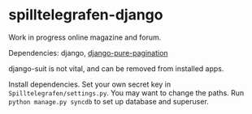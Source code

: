 spilltelegrafen-django
======================

Work in progress online magazine and forum.

Dependencies: django, [django-pure-pagination](https://github.com/jamespacileo/django-pure-pagination)

django-suit is not vital, and can be removed from installed apps.

Install dependencies. Set your own secret key in `Spilltelegrafen/settings.py`. You may want to change the paths. Run `python manage.py syncdb` to set up database and superuser.
